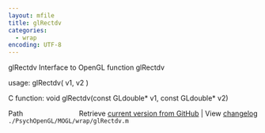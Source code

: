 ```yaml
---
layout: mfile
title: glRectdv
categories:
  - wrap
encoding: UTF-8
---
```


glRectdv  Interface to OpenGL function glRectdv

usage:  glRectdv( v1, v2 )

C function:  void glRectdv(const GLdouble\* v1, const GLdouble\* v2)


<div class="code_header" style="text-align:right;">
  <span style="float:left;">Path&nbsp;&nbsp;</span> <span class="counter">Retrieve <a href=
  "https://raw.github.com/Psychtoolbox-3/Psychtoolbox-3/beta/./PsychOpenGL/MOGL/wrap/glRectdv.m">current version from GitHub</a> | View <a href=
  "https://github.com/Psychtoolbox-3/Psychtoolbox-3/commits/beta/./PsychOpenGL/MOGL/wrap/glRectdv.m">changelog</a></span>
</div>
<div class="code">
  <code>./PsychOpenGL/MOGL/wrap/glRectdv.m</code>
</div>
